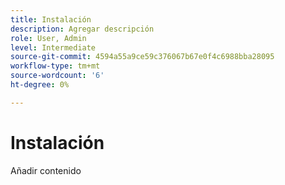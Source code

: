 ```yaml
---
title: Instalación
description: Agregar descripción
role: User, Admin
level: Intermediate
source-git-commit: 4594a55a9ce59c376067b67e0f4c6988bba28095
workflow-type: tm+mt
source-wordcount: '6'
ht-degree: 0%

---
```


# Instalación

Añadir contenido